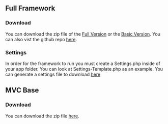 ## Full Framework
### Download
You can download the zip file of the <a href="framework-simple-full.zip">Full Version</a> or the <a href="framework-simple-basic.zip">Basic Version</a>. You can also vist the github repo <a href="https://github.com/rachelhigley/Framework-Simple">here</a>.
### Settings
In order for the framework to run you must create a Settings.php inside of your app folder. You can look at Settings-Template.php as an example.
You can generate a settings file to download <a href="settings.html">here</a>

## MVC Base
### Download
You can download the zip file <a href="framework-simple-mvc.zip">here</a>.


</section>